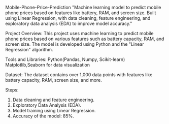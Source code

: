 Mobile-Phone-Price-Prediction
"Machine learning model to predict mobile phone prices based on features like battery, RAM, and screen size. Built using Linear Regression, with data cleaning, feature engineering, and exploratory data analysis (EDA) to improve model accuracy."

Project Overview:
This project uses machine learning to predict mobile phone prices based on various features such as battery capacity, RAM, and screen size. The model is developed using Python and the "Linear Regression" algorithm.

Tools and Libraries:
Python(Pandas, Numpy, Scikit-learn)
Matplotlib,Seaborn for data visualization

Dataset:
The dataset contains over 1,000 data points with features like battery capacity, RAM, screen size, and more.

Steps:
1. Data cleaning and feature engineering.
2. Exploratory Data Analysis (EDA).
3. Model training using Linear Regression.
4. Accuracy of the model: 85%.



